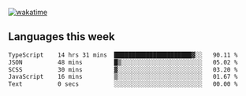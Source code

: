 [![wakatime](https://wakatime.com/badge/user/2d08dcba-b829-42d8-897d-6a005f58591f.svg)](https://wakatime.com/@2d08dcba-b829-42d8-897d-6a005f58591f)

## Languages this week

<!--START_SECTION:waka-->

```txt
TypeScript    14 hrs 31 mins  ██████████████████████▓░░   90.11 %
JSON          48 mins         █▒░░░░░░░░░░░░░░░░░░░░░░░   05.02 %
SCSS          30 mins         ▓░░░░░░░░░░░░░░░░░░░░░░░░   03.20 %
JavaScript    16 mins         ▒░░░░░░░░░░░░░░░░░░░░░░░░   01.67 %
Text          0 secs          ░░░░░░░░░░░░░░░░░░░░░░░░░   00.00 %
```

<!--END_SECTION:waka-->
